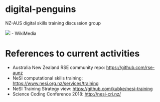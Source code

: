 # digital-penguins
NZ-AUS digital skills training discussion group

![](https://upload.wikimedia.org/wikipedia/commons/thumb/e/eb/Yellow-eyed_Penguin_Banks_Peninsula_2.jpg/301px-Yellow-eyed_Penguin_Banks_Peninsula_2.jpg) - WikiMedia



# References to current activities
* Australia New Zealand RSE community repo: https://github.com/rse-aunz
* NeSI computational skills training: https://www.nesi.org.nz/services/training
* NeSI Training Strategy view: https://github.com/kubke/nesi-training
* Science Coding Conference 2018: http://nesi-cri.nz/
